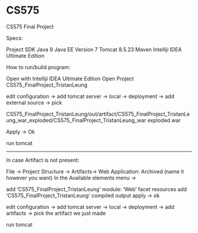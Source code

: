 # CS575
CS575 Final Project

Specs:

Project SDK Java 9
Java EE Version 7
Tomcat 8.5.23
Maven
Intelliji IDEA Ultimate Edition

How to run/build program:

Open with Intelliji IDEA Ultimate Edition
Open Project CS575_FinalProject_TristanLeung

edit configuration -> add tomcat server -> local -> deployment -> add external source -> pick 

CS575_FinalProject_TristanLeung/out/artifact/CS575_FinalProject_TristanLeung_war_exploded/CS575_FinalProject_TristanLeung_war exploded.war

Apply -> Ok

run tomcat 

-------------------------------------------------------------------------------------------------------------------------------
In case Artifact is not present:

 File -> Project Structure -> Artifacts-> Web Application: Archived (name it however you want)
In the Available elements menu -> 

add ‘CS575_FinalProject_TristanLeung’ module: ‘Web’ facet resources
add ‘CS575_FinalProject_TristanLeung’ compiled output
apply -> ok

edit configuration -> add tomcat server -> local -> deployment -> add artifacts -> pick the artifact we just made

run tomcat 
